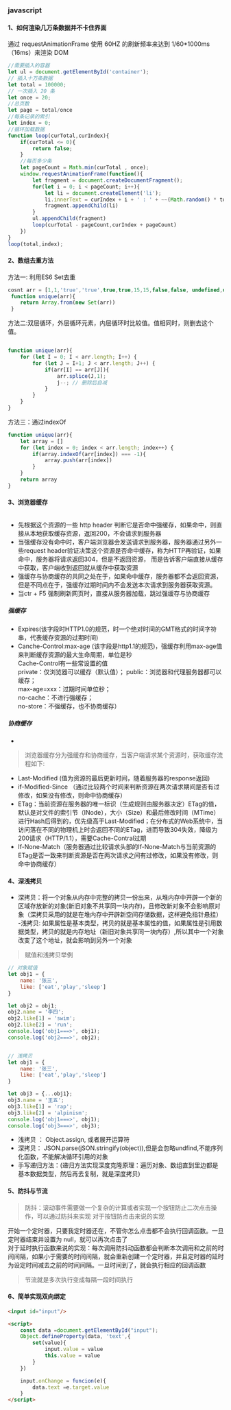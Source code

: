 ### javascript

#### 1、如何渲染几万条数据并不卡住界面

通过 requestAnimationFrame 使用 60HZ 的刷新频率来达到 1/60\*1000ms（16ms）来渲染 DOM

```js
//需要插入的容器
let ul = document.getElementById('container');
// 插入十万条数据
let total = 100000;
// 一次插入 20 条
let once = 20;
//总页数
let page = total/once
//每条记录的索引
let index = 0;
//循环加载数据
function loop(curTotal,curIndex){
    if(curTotal <= 0){
        return false;
    }
    //每页多少条
    let pageCount = Math.min(curTotal , once);
    window.requestAnimationFrame(function(){
        let fragment = document.createDocumentFragment();
        for(let i = 0; i < pageCount; i++){
            let li = document.createElement('li');
            li.innerText = curIndex + i + ' : ' + ~~(Math.random() * total)
            fragment.appendChild(li)
        }
        ul.appendChild(fragment)
        loop(curTotal - pageCount,curIndex + pageCount)
    })
}
loop(total,index);

```
#### 2、数组去重方法

方法一: 利用ES6 Set去重  
```js
cosnt arr = [1,1,'true','true',true,true,15,15,false,false, undefined,undefined, null,null, NaN, NaN,'NaN', 0, 0, 'a', 'a',{},{}];
 function unique(arr){
    return Array.from(new Set(arr))
 }
```
方法二:双层循环，外层循环元素，内层循环时比较值。值相同时，则删去这个值。
```js

function unique(arr){
    for (let I = 0; I < arr.length; I++) {
        for (let J = I+1; J < arr.length; J++) {
            if(arr[I] == arr[J]){
                arr.splice(J,1);
                j--; // 删除后自减 
            }
        }
    }
}
```

方法三：通过indexOf
```js
function unique(arr){
    let array = []
    for (let index = 0; index < arr.length; index++) {
        if(array.indexOf(arr[index]) === -1){
            array.push(arr[index])
        }
    }
    return array
}
```

#### 3、浏览器缓存

<img src="../source/image/http_cache.png" alt=""/>

- 先根据这个资源的一些 http header 判断它是否命中强缓存，如果命中，则直接从本地获取缓存资源，返回200，不会请求到服务器
- 当强缓存没有命中时，客户端浏览器会发送请求到服务器，服务器通过另外一些request header验证决策这个资源是否命中缓存，称为HTTP再验证，如果命中，服务器将请求返回304，但是不返回资源，
而是告诉客户端直接从缓存中获取，客户端收到返回就从缓存中获取资源
- 强缓存与协商缓存的共同之处在于，如果命中缓存，服务器都不会返回资源，但是不同点在于，强缓存过期时间内不会发送本次请求到服务器获取资源。
- 当ctr + F5 强制刷新网页时，直接从服务器加载，跳过强缓存与协商缓存


##### 强缓存  
- Expires(该字段时HTTP1.0的规范，时一个绝对时间的GMT格式的时间字符串，代表缓存资源的过期时间)  
- Canche-Control:max-age (该字段是http1.1的规范)，强缓存利用max-age值来判断缓存资源的最大生命周期，单位是秒  
Cache-Control有一些常设置的值   
private：仅浏览器可以缓存（默认值）； 
public：浏览器和代理服务器都可以缓存；  
max-age=xxx：过期时间单位秒；  
no-cache：不进行强缓存；  
no-store：不强缓存，也不协商缓存）  

##### 协商缓存
- 
> 浏览器缓存分为强缓存和协商缓存，当客户端请求某个资源时，获取缓存流程如下:
- Last-Modified (值为资源的最后更新时间，随着服务器的response返回)
- if-Modified-Since （通过比较两个时间来判断资源在两次请求期间是否有过修改，如果没有修改，则命中协商缓存）
- ETag：当前资源在服务器的唯一标识（生成规则由服务器决定）ETag的值，默认是对文件的索引节（INode），大小（Size）和最后修改时间（MTime）进行Hash后得到的，优先级高于Last-Modified；在分布式的Web系统中，当访问落在不同的物理机上时会返回不同的ETag，进而导致304失效，降级为200请求（HTTP/1.1），需要Cache-Contral过期
- If-None-Match（服务器通过比较请求头部的If-None-Match与当前资源的ETag是否一致来判断资源是否在两次请求之间有过修改，如果没有修改，则命中协商缓存）




#### 4、深浅拷贝
- 深拷贝：将一个对象从内存中完整的拷贝一份出来，从堆内存中开辟一个新的区域存放新的对象(新旧对象不共享同一块内存)，且修改新对象不会影响原对象（深拷贝采用的就是在堆内存中开辟新空间存储数据，这样避免指针悬挂）
-浅拷贝: 如果属性是基本类型，拷贝的就是基本属性的值，如果属性是引用数据类型，拷贝的就是内存地址（新旧对象共享同一块内存）,所以其中一个对象改变了这个地址，就会影响到另外一个对象

> 赋值和浅拷贝举例
```javascript
// 对象赋值
let obj1 = {
    name: '张三',
    like: ['eat','play','sleep']
}

let obj2 = obj1;
obj2.name = '李四';
obj2.like[1] = 'swim';
obj2.like[2] = 'run';
console.log('obj1===>', obj1);
console.log('obj2===>', obj2);


// 浅拷贝
let obj1 = {
    name: '张三',
    like: ['eat','play','sleep']
}

let obj3 = {...obj1};
obj3.name = '王五';
obj3.like[1] = 'rap';
obj3.like[2] = 'alpinism';
console.log('obj1===>', obj1);
console.log('obj3===>', obj3);


```

- 浅拷贝 ： Object.assign, 或者展开运算符
- 深拷贝： JSON.parse(jSON.stringify(object)),但是会忽略undfind,不能序列化函数，不能解决循环引用的对象
- 手写递归方法：(递归方法实现深度克隆原理：遍历对象、数组直到里边都是基本数据类型，然后再去复制，就是深度拷贝)



#### 5、防抖与节流
> 防抖：滚动事件需要做一个复杂的计算或者实现一个按钮防止二次点击操作，可以通过防抖来实现
对于按钮防点击来说的实现  

开始一个定时器，只要我定时器还在，不管你怎么点击都不会执行回调函数。一旦定时器结束并设置为 null，就可以再次点击了  
对于延时执行函数来说的实现：每次调用防抖动函数都会判断本次调用和之前的时间间隔，如果小于需要的时间间隔，就会重新创建一个定时器，并且定时器的延时为设定时间减去之前的时间间隔。一旦时间到了，就会执行相应的回调函数  

> 节流就是多次执行变成每隔一段时间执行


#### 6、简单实现双向绑定
```html
<input id="input"/>

<script>
    const data =document.getElementById("input");
    Object.defineProperty(data, 'text',{
        set(value){
            input.value = value
            this.value = value
        }
    })

    input.onChange = funcion(e){
        data.text =e.target.value
    }
</script>
```








